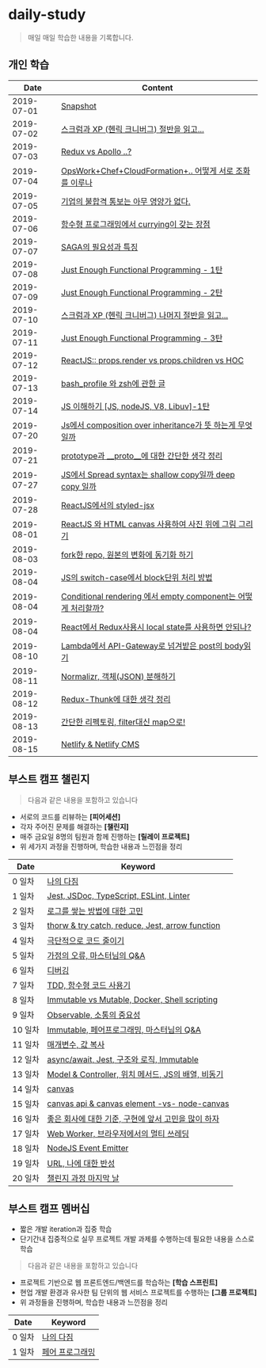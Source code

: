 # daily-study
> 매일 매일 학습한 내용을 기록합니다.

## 개인 학습

Date | Content
-----|--------
2019-07-01 | [Snapshot](https://github.com/sukjae/daily-study/blob/master/2019-07-01.md)
2019-07-02 | [스크럼과 XP (헨릭 크니버그) 절반을 읽고...](https://github.com/sukjae/daily-study/blob/master/2019-07-02.md)
2019-07-03 | [Redux vs Apollo ..?](https://github.com/sukjae/daily-study/blob/master/2019-07-03.md)
2019-07-04 | [OpsWork+Chef+CloudFormation+.. 어떻게 서로 조화를 이루나](https://github.com/sukjae/daily-study/blob/master/2019-07-04.md)
2019-07-05 | [기업의 불합격 통보는 아무 영양가 없다.](https://github.com/sukjae/daily-study/blob/master/2019-07-05.md)
2019-07-06 | [함수형 프로그래밍에서 currying이 갖는 장점](https://github.com/sukjae/daily-study/blob/master/2019-07-06.md)
2019-07-07 | [SAGA의 필요성과 특징 ](https://github.com/sukjae/daily-study/blob/master/2019-07-07.md)
2019-07-08 | [Just Enough Functional Programming - 1탄](https://github.com/sukjae/daily-study/blob/master/2019-07-08.md)
2019-07-09 | [Just Enough Functional Programming - 2탄](https://github.com/sukjae/daily-study/blob/master/2019-07-09.md)
2019-07-10 | [스크럼과 XP (헨릭 크니버그) 나머지 절반을 읽고...](https://github.com/sukjae/daily-study/blob/master/2019-07-10.md)
2019-07-11 | [Just Enough Functional Programming - 3탄](https://github.com/sukjae/daily-study/blob/master/2019-07-11.md)
2019-07-12 | [ReactJS:: props.render vs props.children vs HOC](https://github.com/sukjae/daily-study/blob/master/2019-07-12.md)
2019-07-13 | [bash_profile 와 zsh에 관한 글](https://github.com/sukjae/daily-study/blob/master/2019-07-13.md)
2019-07-14 | [JS 이해하기 [JS, nodeJS, V8, Libuv]-1탄](https://github.com/sukjae/daily-study/blob/master/2019-07-14.md)
2019-07-20 | [Js에서 composition over inheritance가 뜻 하는게 무엇일까](https://github.com/sukjae/daily-study/blob/master/2019-07-20.md)
2019-07-21 | [prototype과 __proto__에 대한 간단한 생각 정리](https://github.com/sukjae/daily-study/blob/master/2019-07-21.md)
2019-07-27 | [JS에서 Spread syntax는 shallow copy일까 deep copy 일까](https://github.com/sukjae/daily-study/blob/master/2019-07-27.md)
2019-07-28 | [ReactJS에서의 styled-jsx](https://github.com/sukjae/daily-study/blob/master/2019-07-28.md)
2019-08-01 | [ReactJS 와 HTML canvas 사용하여 사진 위에 그림 그리기](https://github.com/sukjae/daily-study/blob/master/2019-08-01.md)
2019-08-03 | [fork한 repo, 원본의 변화에 동기화 하기](https://github.com/sukjae/daily-study/blob/master/2019-08-03.md)
2019-08-04 | [JS의 switch-case에서 block단위 처리 방법](https://github.com/sukjae/daily-study/blob/master/2019-08-04-1.md)
2019-08-04 | [Conditional rendering 에서 empty component는 어떻게 처리할까?](https://github.com/sukjae/daily-study/blob/master/2019-08-04-2.md)
2019-08-04 | [React에서 Redux사용시 local state를 사용하면 안되나?](https://github.com/sukjae/daily-study/blob/master/2019-08-04-3.md)
2019-08-10 | [Lambda에서 API-Gateway로 넘겨받은 post의 body읽기](https://github.com/sukjae/daily-study/blob/master/2019-08-10.md)
2019-08-11 | [Normalizr, 객체(JSON) 분해하기](https://github.com/sukjae/daily-study/blob/master/2019-08-11.md)
2019-08-12 | [Redux-Thunk에 대한 생각 정리](https://github.com/sukjae/daily-study/blob/master/2019-08-12.md)
2019-08-13 | [간단한 리펙토링, filter대신 map으로!](https://github.com/sukjae/daily-study/blob/master/2019-08-13.md)
2019-08-15 | [Netlify & Netlify CMS](https://github.com/sukjae/daily-study/blob/master/2019-08-15.md)

## 부스트 캠프 챌린지

> 다음과 같은 내용을 포함하고 있습니다
- 서로의 코드를 리뷰하는 **[피어세션]**
- 각자 주어진 문제를 해결하는 **[챌린지]**
- 매주 금요일 8명의 팀원과 함께 진행하는 **[릴레이 프로젝트]**
- 위 세가지 과정을 진행하며, 학습한 내용과 느낀점을 정리

Date | Keyword
-----|--------
0 일차 | [나의 다짐](https://github.com/sukjae/daily-study/blob/master/boost-camp/README.md)
1 일차 | [Jest, JSDoc, TypeScript, ESLint, Linter](https://github.com/sukjae/daily-study/blob/master/boost-camp/day-1.md)
2 일차 | [로그를 쌓는 방법에 대한 고민](https://github.com/sukjae/daily-study/blob/master/boost-camp/day-2.md)
3 일차 | [thorw & try catch, reduce, Jest, arrow function](https://github.com/sukjae/daily-study/blob/master/boost-camp/day-3.md)
4 일차 | [극단적으로 코드 줄이기](https://github.com/sukjae/daily-study/blob/master/boost-camp/day-4.md)
5 일차 | [가정의 오류, 마스터님의 Q&A](https://github.com/sukjae/daily-study/blob/master/boost-camp/day-5.md)
6 일차 | [디버깅](https://github.com/sukjae/daily-study/blob/master/boost-camp/day-6.md)
7 일차 | [TDD, 함수형 코드 사용기](https://github.com/sukjae/daily-study/blob/master/boost-camp/day-7.md)
8 일차 | [Immutable vs Mutable, Docker, Shell scripting](https://github.com/sukjae/daily-study/blob/master/boost-camp/day-8.md)
9 일차 | [Observable, 소통의 중요성](https://github.com/sukjae/daily-study/blob/master/boost-camp/day-9.md)
10 일차 | [Immutable, 페어프로그래밍, 마스터님의 Q&A](https://github.com/sukjae/daily-study/blob/master/boost-camp/day-10.md)
11 일차 | [매개변수, 값 복사](https://github.com/sukjae/daily-study/blob/master/boost-camp/day-11.md)
12 일차 | [async/await, Jest, 구조와 로직, Immutable](https://github.com/sukjae/daily-study/blob/master/boost-camp/day-12.md)
13 일차 | [Model & Controller, 위치 메서드, JS의 배열, 비동기](https://github.com/sukjae/daily-study/blob/master/boost-camp/day-13.md)
14 일차 | [canvas](https://github.com/sukjae/daily-study/blob/master/boost-camp/day-14.md)
15 일차 | [canvas api & canvas element -vs- node-canvas](https://github.com/sukjae/daily-study/blob/master/boost-camp/day-15.md)
16 일차 | [좋은 회사에 대한 기준, 구현에 앞서 고민을 많이 하자 ](https://github.com/sukjae/daily-study/blob/master/boost-camp/day-16.md)
17 일차 | [Web Worker, 브라우저에서의 멀티 쓰레딩](https://github.com/sukjae/daily-study/blob/master/boost-camp/day-17.md)
18 일차 | [NodeJS Event Emitter](https://github.com/sukjae/daily-study/blob/master/boost-camp/day-18.md)
19 일차 | [URL, 나에 대한 반성](https://github.com/sukjae/daily-study/blob/master/boost-camp/day-19/day-19-18388f84-8ba7-45ab-84df-37dcf7307f6d.md)
20 일차 | [챌린지 과정 마지막 날](https://github.com/sukjae/daily-study/blob/master/boost-camp/day-20.md)


## 부스트 캠프 멤버십
- 짧은 개발 iteration과 집중 학습
- 단기간내 집중적으로 실무 프로젝트 개발 과제를 수행하는데 필요한 내용을 스스로 학습

> 다음과 같은 내용을 포함하고 있습니다
- 프로젝트 기반으로 웹 프론트엔드/백엔드를 학습하는 **[학습 스프린트]**
- 현업 개발 환경과 유사한 팀 단위의 웹 서비스 프로젝트를 수행하는 **[그룹 프로젝트]**
- 위 과정들을 진행하며, 학습한 내용과 느낀점을 정리

Date | Keyword
-----|--------
0 일차 | [나의 다짐](https://github.com/sukjae/daily-study/blob/master/boost-camp-challenge/README.md)
1 일차 | [페어 프로그래밍](https://github.com/sukjae/daily-study/blob/master/boost-camp-challenge/day-1.md)